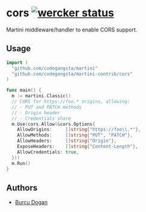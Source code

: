 # cors [![wercker status](https://app.wercker.com/status/4d44f8169ae6c51d0f2d6ffe523bd72e "wercker status")](https://app.wercker.com/project/bykey/4d44f8169ae6c51d0f2d6ffe523bd72e)

Martini middleware/handler to enable CORS support.

## Usage

~~~ go
import (
  "github.com/codegangsta/martini"
  "github.com/codegangsta/martini-contrib/cors"
)

func main() {
  m := martini.Classic()
  // CORS for https://foo.* origins, allowing:
  // - PUT and PATCH methods
  // - Origin header
  // - Credentials share
  m.Use(cors.Allow(&cors.Options{
    AllowOrigins:     []string{"https://foo\\.*"},
    AllowMethods:     []string{"PUT", "PATCH"},
    AllowHeaders:     []string{"Origin"},
    ExposeHeaders:    []string{"Content-Length"},
    AllowCredentials: true,
  }))
  m.Run()
}
~~~

## Authors

* [Burcu Dogan](http://github.com/rakyll)
